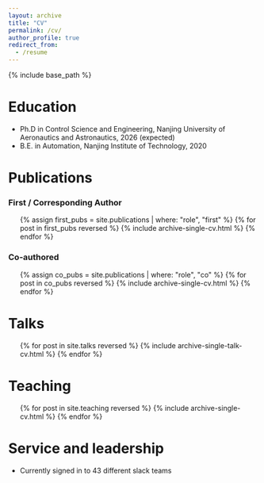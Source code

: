 ```yaml
---
layout: archive
title: "CV"
permalink: /cv/
author_profile: true
redirect_from:
  - /resume
---
```


{% include base_path %}

Education
======
* Ph.D in Control Science and Engineering, Nanjing University of Aeronautics and Astronautics, 2026 (expected)
* B.E. in Automation, Nanjing Institute of Technology, 2020
  
Publications
======
<h3>First / Corresponding Author</h3>
<ul>
  {% assign first_pubs = site.publications | where: "role", "first" %}
  {% for post in first_pubs reversed %}
    {% include archive-single-cv.html %}
  {% endfor %}
</ul>

  <h3>Co-authored</h3>
<ul>
  {% assign co_pubs = site.publications | where: "role", "co" %}
  {% for post in co_pubs reversed %}
    {% include archive-single-cv.html %}
  {% endfor %}
</ul>
  
Talks
======
  <ul>{% for post in site.talks reversed %}
    {% include archive-single-talk-cv.html  %}
  {% endfor %}</ul>
  
Teaching
======
  <ul>{% for post in site.teaching reversed %}
    {% include archive-single-cv.html %}
  {% endfor %}</ul>
  
Service and leadership
======
* Currently signed in to 43 different slack teams
